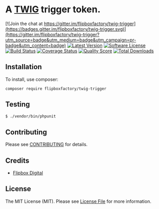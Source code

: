 # A [TWIG](https://twig.symfony.com/) trigger token.
[![Join the chat at https://gitter.im/flipboxfactory/twig-trigger](https://badges.gitter.im/flipboxfactory/twig-trigger.svg)](https://gitter.im/flipboxfactory/twig-trigger?utm_source=badge&utm_medium=badge&utm_campaign=pr-badge&utm_content=badge)
[![Latest Version](https://img.shields.io/github/release/flipboxfactory/twig-trigger.svg?style=flat-square)](https://github.com/flipboxfactory/twig-trigger/releases)
[![Software License](https://img.shields.io/badge/license-MIT-brightgreen.svg?style=flat-square)](LICENSE.md)
[![Build Status](https://img.shields.io/travis/flipboxfactory/twig-trigger/master.svg?style=flat-square)](https://travis-ci.org/flipboxfactory/twig-trigger)
[![Coverage Status](https://img.shields.io/scrutinizer/coverage/g/flipboxfactory/twig-trigger.svg?style=flat-square)](https://scrutinizer-ci.com/g/flipboxfactory/twig-trigger/code-structure)
[![Quality Score](https://img.shields.io/scrutinizer/g/flipboxfactory/twig-trigger.svg?style=flat-square)](https://scrutinizer-ci.com/g/flipboxfactory/twig-trigger)
[![Total Downloads](https://img.shields.io/packagist/dt/flipboxfactory/twig-trigger.svg?style=flat-square)](https://packagist.org/packages/flipboxfactory/twig-trigger)

## Installation

To install, use composer:

```
composer require flipboxfactory/twig-trigger
```

## Testing

``` bash
$ ./vendor/bin/phpunit
```

## Contributing

Please see [CONTRIBUTING](https://github.com/flipboxfactory/twig-trigger/blob/master/CONTRIBUTING.md) for details.


## Credits

- [Flipbox Digital](https://github.com/flipbox)

## License

The MIT License (MIT). Please see [License File](https://github.com/flipboxfactory/twig-trigger/blob/master/LICENSE) for more information.
